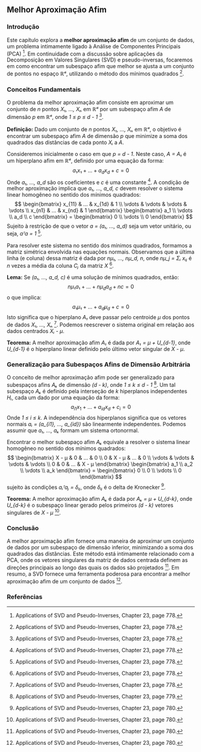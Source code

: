 ## Melhor Aproximação Afim

### Introdução
Este capítulo explora a **melhor aproximação afim** de um conjunto de dados, um problema intimamente ligado à Análise de Componentes Principais (PCA) [^778]. Em continuidade com a discussão sobre aplicações da Decomposição em Valores Singulares (SVD) e pseudo-inversas, focaremos em como encontrar um subespaço afim que melhor se ajusta a um conjunto de pontos no espaço ℝᵈ, utilizando o método dos mínimos quadrados [^778].

### Conceitos Fundamentais

O problema da melhor aproximação afim consiste em aproximar um conjunto de *n* pontos *X₁, ..., Xₙ* em ℝᵈ por um subespaço afim *A* de dimensão *p* em ℝᵈ, onde *1 ≤ p ≤ d - 1* [^778].

**Definição:** Dado um conjunto de *n* pontos *X₁, ..., Xₙ* em ℝᵈ, o objetivo é encontrar um subespaço afim *A* de dimensão *p* que minimize a soma dos quadrados das distâncias de cada ponto *Xᵢ* a *A*.

Consideremos inicialmente o caso em que *p = d - 1*. Neste caso, *A = A₁* é um hiperplano afim em ℝᵈ, definido por uma equação da forma:
$$ a₁x₁ + ... + a_dx_d + c = 0 $$
Onde *a₁, ..., a_d* são os coeficientes e *c* é uma constante [^778]. A condição de melhor aproximação implica que *a₁, ..., a_d, c* devem resolver o sistema linear homogêneo no sentido dos mínimos quadrados:
$$
\begin{bmatrix}
x_{11} & ... & x_{1d} & 1 \\
\vdots & \vdots & \vdots & \vdots \\
x_{n1} & ... & x_{nd} & 1
\end{bmatrix}
\begin{bmatrix}
a_1 \\
\vdots \\
a_d \\
c
\end{bmatrix} =
\begin{bmatrix}
0 \\
\vdots \\
0
\end{bmatrix}
$$
Sujeito à restrição de que o vetor *a = (a₁, ..., a_d)* seja um vetor unitário, ou seja, *aᵀa = 1* [^778].

Para resolver este sistema no sentido dos mínimos quadrados, formamos a matriz simétrica envolvida nas equações normais. Observamos que a última linha (e coluna) dessa matriz é dada por *nμ₁, ..., nμ_d, n*, onde *nμ_j = Σᵢ xᵢⱼ* é *n* vezes a média da coluna *Cⱼ* da matriz *X* [^778].

**Lema:** Se *(a₁, ..., a_d, c)* é uma solução de mínimos quadrados, então:
$$ nμ₁a₁ + ... + nμ_da_d + nc = 0 $$
o que implica:
$$ a₁μ₁ + ... + a_dμ_d + c = 0 $$
Isto significa que o hiperplano *A₁* deve passar pelo centroide *μ* dos pontos de dados *X₁, ..., Xₙ* [^778]. Podemos reescrever o sistema original em relação aos dados centrados *Xᵢ - μ*.

**Teorema:** A melhor aproximação afim *A₁* é dada por *A₁ = μ + U_{d-1}*, onde *U_{d-1}* é o hiperplano linear definido pelo último vetor singular de *X - μ*.

### Generalização para Subespaços Afins de Dimensão Arbitrária

O conceito de melhor aproximação afim pode ser generalizado para subespaços afins *Aₖ* de dimensão *(d - k)*, onde *1 ≤ k ≤ d - 1* [^779]. Um tal subespaço *Aₖ* é definido pela interseção de *k* hiperplanos independentes *Hᵢ*, cada um dado por uma equação da forma:
$$ a_{i1}x_1 + ... + a_{id}x_d + c_i = 0 $$
Onde *1 ≤ i ≤ k*. A independência dos hiperplanos significa que os vetores normais *aᵢ = (a_{i1}, ..., a_{id})* são linearmente independentes. Podemos assumir que *a₁, ..., aₖ* formam um sistema ortonormal.

Encontrar o melhor subespaço afim *Aₖ* equivale a resolver o sistema linear homogêneo no sentido dos mínimos quadrados:
$$
\begin{bmatrix}
X - μ & 0 & ... & 0 \\
0 & X - μ & ... & 0 \\
\vdots & \vdots & \vdots & \vdots \\
0 & 0 & ... & X - μ
\end{bmatrix}
\begin{bmatrix}
a_1 \\
a_2 \\
\vdots \\
a_k
\end{bmatrix} =
\begin{bmatrix}
0 \\
0 \\
\vdots \\
0
\end{bmatrix}
$$
sujeito às condições *aᵢᵀaⱼ = δᵢⱼ*, onde *δᵢⱼ* é o delta de Kronecker [^780].

**Teorema:** A melhor aproximação afim *Aₖ* é dada por *Aₖ = μ + U_{d-k}*, onde *U_{d-k}* é o subespaço linear gerado pelos primeiros *(d - k)* vetores singulares de *X - μ* [^780].

### Conclusão

A melhor aproximação afim fornece uma maneira de aproximar um conjunto de dados por um subespaço de dimensão inferior, minimizando a soma dos quadrados das distâncias. Este método está intimamente relacionado com a PCA, onde os vetores singulares da matriz de dados centrada definem as direções principais ao longo das quais os dados são projetados [^780]. Em resumo, a SVD fornece uma ferramenta poderosa para encontrar a melhor aproximação afim de um conjunto de dados [^780].

### Referências
[^778]: Applications of SVD and Pseudo-Inverses, Chapter 23, page 778.
[^779]: Applications of SVD and Pseudo-Inverses, Chapter 23, page 779.
[^780]: Applications of SVD and Pseudo-Inverses, Chapter 23, page 780.
<!-- END -->
